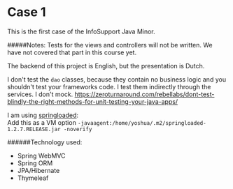 # Case 1

This is the first case of the InfoSupport Java Minor.

#####Notes:
Tests for the views and controllers will not 
be written. We have not covered that part in 
this course yet.

The backend of this project is English, but 
the presentation is Dutch.

I don't test the `dao`
classes, because they contain no business
logic and you shouldn't test your frameworks code. I
test them indirectly through the services. I don't mock.
https://zeroturnaround.com/rebellabs/dont-test-blindly-the-right-methods-for-unit-testing-your-java-apps/

I am using [springloaded](https://github.com/spring-projects/spring-loaded):<br>
Add this as a VM option
`-javaagent:/home/yoshua/.m2/springloaded-1.2.7.RELEASE.jar -noverify`

######Technology used:
- Spring WebMVC
- Spring ORM
- JPA/Hibernate 
- Thymeleaf
